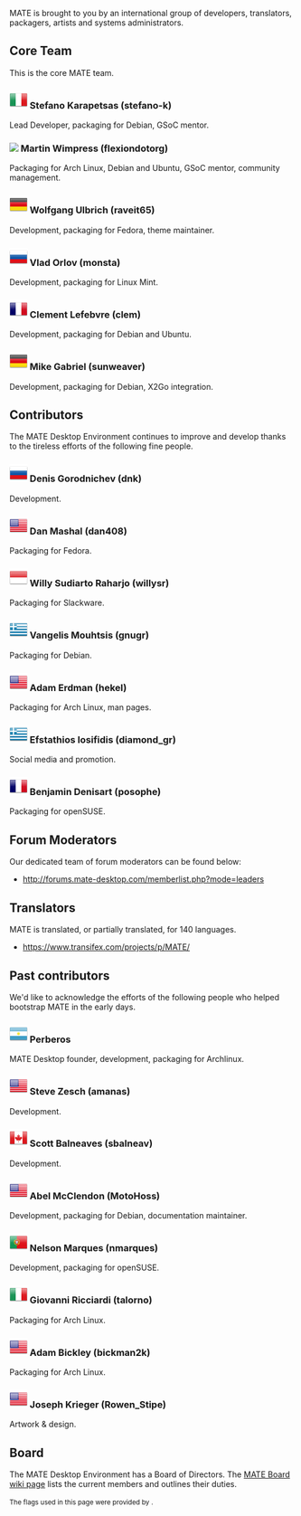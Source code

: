 <!--
.. link:
.. description:
.. tags:
.. date: 2011-12-05 07:25:21
.. title: Team
.. slug: team
-->

MATE is brought to you by an international group of developers,
translators, packagers, artists and systems administrators.

## Core Team

This is the core MATE team.

### ![](/assets/img/flags/32/Italy.png) Stefano Karapetsas (stefano-k)

Lead Developer, packaging for Debian, GSoC mentor.

### ![](/assets/img/flags/32/United%20Kingdom\(Great%20Britain\).png) Martin Wimpress (flexiondotorg)

Packaging for Arch Linux, Debian and Ubuntu, GSoC mentor, community management.

### ![](/assets/img/flags/32/Germany.png) Wolfgang Ulbrich (raveit65)

Development, packaging for Fedora, theme maintainer.

### ![](/assets/img/flags/32/Russian%20Federation.png) Vlad Orlov (monsta)

Development, packaging for Linux Mint.

### ![](/assets/img/flags/32/France.png) Clement Lefebvre (clem)

Development, packaging for Debian and Ubuntu.

### ![](/assets/img/flags/32/Germany.png) Mike Gabriel (sunweaver)

Development, packaging for Debian, X2Go integration.

## Contributors

The MATE Desktop Environment continues to improve and develop thanks
to the tireless efforts of the following fine people.

### ![](/assets/img/flags/32/Russian%20Federation.png) Denis Gorodnichev (dnk)

Development.

### ![](/assets/img/flags/32/USA.png) Dan Mashal (dan408)

Packaging for Fedora.

### ![](/assets/img/flags/32/Indonesia.png) Willy Sudiarto Raharjo (willysr)

Packaging for Slackware.

### ![](/assets/img/flags/32/Greece.png) Vangelis Mouhtsis (gnugr)

Packaging for Debian.

### ![](/assets/img/flags/32/USA.png) Adam Erdman (hekel)

Packaging for Arch Linux, man pages.

### ![](/assets/img/flags/32/Greece.png) Efstathios Iosifidis (diamond_gr)

Social media and promotion.

### ![](/assets/img/flags/32/France.png) Benjamin Denisart (posophe)

Packaging for openSUSE.

## Forum Moderators

Our dedicated team of forum moderators can be found below:

  * <http://forums.mate-desktop.com/memberlist.php?mode=leaders>

## Translators

MATE is translated, or partially translated, for 140 languages.

  * <https://www.transifex.com/projects/p/MATE/>

## Past contributors

We'd like to acknowledge the efforts of the following people who
helped bootstrap MATE in the early days.

### ![](/assets/img/flags/32/Argentina.png) Perberos

MATE Desktop founder, development, packaging for Archlinux.

### ![](/assets/img/flags/32/USA.png) Steve Zesch (amanas)

Development.

### ![](/assets/img/flags/32/Canada.png) Scott Balneaves (sbalneav)

Development.

### ![](/assets/img/flags/32/USA.png) Abel McClendon (MotoHoss)

Development, packaging for Debian, documentation maintainer.

### ![](/assets/img/flags/32/Portugal.png) Nelson Marques (nmarques)

Development, packaging for openSUSE.

### ![](/assets/img/flags/32/Italy.png) Giovanni Ricciardi (talorno)

Packaging for Arch Linux.

### ![](/assets/img/flags/32/USA.png) Adam Bickley (bickman2k)

Packaging for Arch Linux.

### ![](/assets/img/flags/32/USA.png) Joseph Krieger (Rowen_Stipe)

Artwork & design.

## Board

The MATE Desktop Environment has a Board of Directors. The
[MATE Board wiki page](http://wiki.mate-desktop.com/board)
lists the current members and outlines their duties.

<small>
The flags used in this page were provided by <http://www.icondrawer.com>.
</small>

